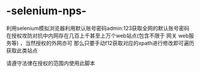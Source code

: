 # -selenium-nps-

利用selenium模拟浏览器利用默认账号密码admin:123获取全网的默认账号密码
在授权攻防对抗中内网存在几百上千甚至上万个web站点(包含不限于 网关 web服务等) ，当然授权的外网亦可
那么只要手动f12获取对应的xpath进行修改即可遍历获取此类站点

请遵守法律在授权的范围内使用此脚本
